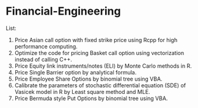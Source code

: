 # Financial-Engineering
List:
1. Price Asian call option with fixed strike price using Rcpp for high performance computing.
2. Optimize the code for pricing Basket call option using vectorization instead of calling C++.
3. Price Equity link instruments/notes (ELI) by Monte Carlo methods in R.
4. Price Single Barrier option by analytical formula.
5. Price Employee Share Options by binomial tree using VBA.
6. Calibrate the parameters of stochastic differential equation (SDE) of Vasicek model in R by Least square method and MLE.
7. Price Bermuda style Put Options by binomial tree using VBA.
